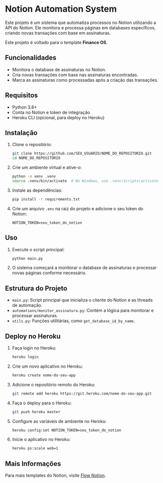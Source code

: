 # Notion Automation System

Este projeto é um sistema que automatiza processos no Notion utilizando a API do Notion. Ele monitora e processa páginas em databases específicos, criando novas transações com base em assinaturas.

Este projeto é voltado para o template **Finance OS**.

## Funcionalidades

- Monitora o database de assinaturas no Notion.
- Cria novas transações com base nas assinaturas encontradas.
- Marca as assinaturas como processadas após a criação das transações.

## Requisitos

- Python 3.8+
- Conta no Notion e token de integração
- Heroku CLI (opcional, para deploy no Heroku)

## Instalação

1. Clone o repositório:

    ```sh
    git clone https://github.com/SEU_USUARIO/NOME_DO_REPOSITORIO.git
    cd NOME_DO_REPOSITORIO
    ```

2. Crie um ambiente virtual e ative-o:

    ```sh
    python -m venv .venv
    source .venv/bin/activate  # No Windows, use .venv\Scripts\activate
    ```

3. Instale as dependências:

    ```sh
    pip install -r requirements.txt
    ```

4. Crie um arquivo `.env` na raiz do projeto e adicione o seu token do Notion:

    ```env
    NOTION_TOKEN=seu_token_do_notion
    ```

## Uso

1. Execute o script principal:

    ```sh
    python main.py
    ```

2. O sistema começará a monitorar o database de assinaturas e processar novas páginas conforme necessário.

## Estrutura do Projeto

- `main.py`: Script principal que inicializa o cliente do Notion e as threads de automação.
- `automations/monitor_assinatura.py`: Contém a lógica para monitorar e processar assinaturas.
- `utils.py`: Funções utilitárias, como `get_database_id_by_name`.

## Deploy no Heroku

1. Faça login no Heroku:

    ```sh
    heroku login
    ```

2. Crie um novo aplicativo no Heroku:

    ```sh
    heroku create nome-do-seu-app
    ```

3. Adicione o repositório remoto do Heroku:

    ```sh
    git remote add heroku https://git.heroku.com/nome-do-seu-app.git
    ```

4. Faça o deploy para o Heroku:

    ```sh
    git push heroku master
    ```

5. Configure as variáveis de ambiente no Heroku:

    ```sh
    heroku config:set NOTION_TOKEN=seu_token_do_notion
    ```

6. Inicie o aplicativo no Heroku:

    ```sh
    heroku ps:scale web=1
    ```

## Mais Informações

Para mais templates do Notion, visite [Flow Notion](https://flownotion.framer.website/).